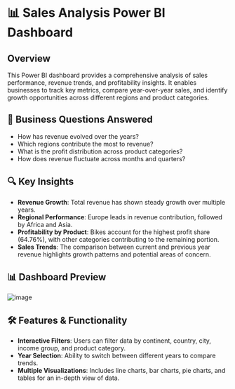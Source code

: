 # 📊 Sales Analysis Power BI Dashboard

## Overview
This Power BI dashboard provides a comprehensive analysis of sales performance, revenue trends, and profitability insights. It enables businesses to track key metrics, compare year-over-year sales, and identify growth opportunities across different regions and product categories.

## 📌 Business Questions Answered
- How has revenue evolved over the years?
- Which regions contribute the most to revenue?
- What is the profit distribution across product categories?
- How does revenue fluctuate across months and quarters?

## 🔍 Key Insights
- **Revenue Growth**: Total revenue has shown steady growth over multiple years.
- **Regional Performance**: Europe leads in revenue contribution, followed by Africa and Asia.
- **Profitability by Product**: Bikes account for the highest profit share (64.76%), with other categories contributing to the remaining portion.
- **Sales Trends**: The comparison between current and previous year revenue highlights growth patterns and potential areas of concern.

## 📊 Dashboard Preview
![image](https://github.com/user-attachments/assets/0540ae33-533b-4583-ae5b-9d8acc344809)


## 🛠️ Features & Functionality
- **Interactive Filters**: Users can filter data by continent, country, city, income group, and product category.
- **Year Selection**: Ability to switch between different years to compare trends.
- **Multiple Visualizations**: Includes line charts, bar charts, pie charts, and tables for an in-depth view of data.
